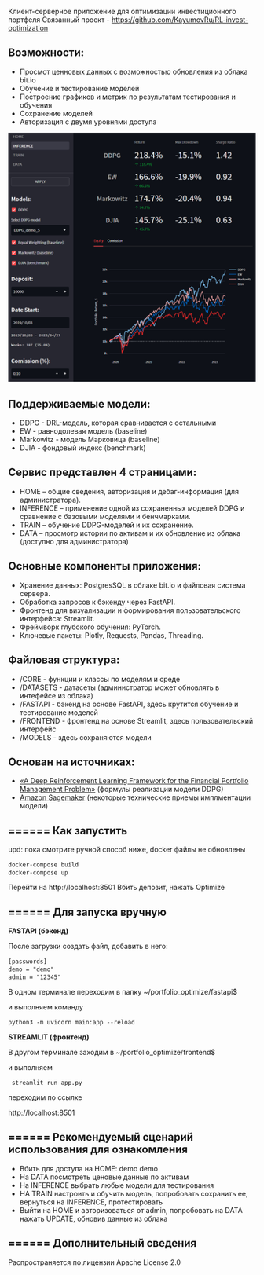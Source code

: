 

Клиент-серверное приложение для оптимизации инвестиционного портфеля
Связанный проект - https://github.com/KayumovRu/RL-invest-optimization


## Возможности:
* Просмот ценновых данных с возможностью обновления из облака bit.io
* Обучение и тестирование моделей
* Построение графиков и метрик по результатам тестирования и обучения
* Сохранение моделей
* Авторизация с двумя уровнями доступа
 
<img src='demo.jpg' width='600'>

## Поддерживаемые модели:
* DDPG - DRL-модель, которая сравнивается с остальными
* EW - равнодолевая модель (baseline)
* Markowitz - модель Марковица (baseline)
* DJIA - фондовый индекс (benchmark)

## Сервис представлен 4 страницами:
* HOME – общие сведения, авторизация и дебаг-информация (для администратора).
* INFERENCE – применение одной из сохраненных моделей DDPG и сравнение с базовыми моделями и бенчмарками.
* TRAIN – обучение DDPG-моделей и их сохранение.
* DATA – просмотр истории по активам и их обновление из облака (доступно для администратора)

## Основные компоненты приложения:
* Хранение данных: PostgresSQL в облаке bit.io и файловая система сервера.
* Обработка запросов к бэкенду через FastAPI.
* Фронтенд для визуализации и формирования пользовательского интерфейса: Streamlit.
* Фреймворк глубокого обучения: PyTorch.
* Ключевые пакеты: Plotly, Requests, Pandas, Threading.

## Файловая структура:
* /CORE - функции и классы по моделям и среде
* /DATASETS - датасеты (администратор может обновлять в интефейсе из облака)
* /FASTAPI - бэкенд на основе FastAPI, здесь крутится обучение и тестирование моделей
* /FRONTEND - фронтенд на основе Streamlit, здесь пользовательский интерфейс
* /MODELS - здесь сохраняются модели

## Основан на источниках:
* [«A Deep Reinforcement Learning Framework for the Financial Portfolio Management Problem»](https://arxiv.org/abs/1706.10059) (формулы реализации модели DDPG)
* [Amazon Sagemaker](https://github.com/Fundator/amazon-sagemaker-examples/tree/0dacdccdb3bf66339d4f1b1854c8d151ee8c5840) (некоторые технические приемы имплментации модели)


## ====== Как запустить

upd: пока смотрите ручной способ ниже, docker файлы не обновлены

```
docker-compose build
docker-compose up
```

Перейти на http://localhost:8501
Вбить депозит, нажать Optimize


## ====== Для запуска вручную

**FASTAPI (бэкенд)**

После загрузки создать файл, добавить в него:

```
[passwords]
demo = "demo"
admin = "12345"
```

В одном терминале переходим в папку 
~/portfolio_optimize/fastapi$

и выполняем команду

```
python3 -m uvicorn main:app --reload

```


**STREAMLIT (фронтенд)**

В другом терминале заходим в
~/portfolio_optimize/frontend$

и выполняем

```
 streamlit run app.py
```

переходим по ссылке

http://localhost:8501



## ====== Рекомендуемый сценарий использования для ознакомления

* Вбить для доступа на HOME: demo demo
* На DATA посмотреть ценовые данные по активам
* На INFERENCE выбрать любые модели для тестирования
* НА TRAIN настроить и обучить модель, попробовать сохранить ее, вернуться на INFERENCE, протестировать
* Выйти на HOME и авторизоваться от admin, попробовать на DATA нажать UPDATE, обновив данные из облака

## ====== Дополнительный сведения

Распространяется по лицензии Apache License 2.0 